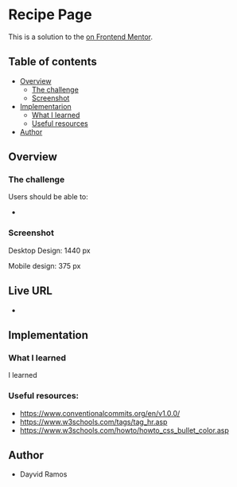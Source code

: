 # Recipe Page

This is a solution to the [ on Frontend Mentor]().

## Table of contents

- [Overview](#overview)
  - [The challenge](#the-challenge)
  - [Screenshot](#screenshot)
- [Implementarion](#implementation)
  - [What I learned](#what-i-learned)
  - [Useful resources](#useful-resources)
- [Author](#author)

## Overview

### The challenge

Users should be able to:

- 

### Screenshot
Desktop Design: 1440 px <br>



Mobile design: 375 px


## Live URL
- 

## Implementation

### What I learned
I learned 

### Useful resources:
- https://www.conventionalcommits.org/en/v1.0.0/
- https://www.w3schools.com/tags/tag_hr.asp
- https://www.w3schools.com/howto/howto_css_bullet_color.asp
## Author
- Dayvid Ramos